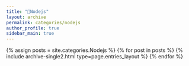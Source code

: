 ```yaml
---
title: "🥝Nodejs"
layout: archive
permalink: categories/nodejs
author_profile: true
sidebar_main: true
---
```


{% assign posts = site.categories.Nodejs %}
{% for post in posts %} {% include archive-single2.html type=page.entries_layout %} {% endfor %}